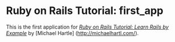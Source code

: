 # Ruby on Rails Tutorial: first_app

This is the first application for [*Ruby on Rails Tutorial: Learn Rails by 
Example*](http://railstutorial.org/) by 
[Michael Hartle] (http://michaelhartl.com/).